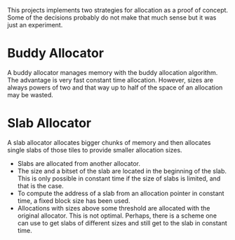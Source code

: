 This projects implements two strategies for allocation as a proof of concept.  Some of the decisions probably do not make that much sense but it was just an experiment.

# Buddy Allocator

A buddy allocator manages memory with the buddy allocation algorithm.  The advantage is very fast constant time allocation.  However, sizes are always powers of two and that way up to half of the space of an allocation may be wasted.

# Slab Allocator

A slab allocator allocates bigger chunks of memory and then allocates single slabs of those tiles to provide smaller allocation sizes.

* Slabs are allocated from another allocator.
* The size and a bitset of the slab are located in the beginning of the slab.  This is only possible in constant time if the size of slabs is limited, and that is the case.
* To compute the address of a slab from an allocation pointer in constant time, a fixed block size has been used.
* Allocations with sizes above some threshold are allocated with the original allocator.  This is not optimal.  Perhaps, there is a scheme one can use to get slabs of different sizes and still get to the slab in constant time.
